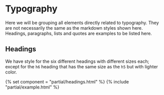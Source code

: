 # Typography

Here we will be grouping all elements directly related to typography. They are not necessarily the same as the markdown styles shown here. Headings, paragraphs, lists and quotes are examples to be listed here.

## Headings

We have style for the six different headings with different sizes each; except for the `h6` heading that has the same size as the `h5` but with lighter color.

{% set component = "partial/headings.html" %}
{% include "partial/example.html" %}
